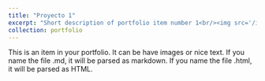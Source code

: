 ```yaml
---
title: "Proyecto 1"
excerpt: "Short description of portfolio item number 1<br/><img src='/images/proyecto1.jpg'>"
collection: portfolio
---
```


This is an item in your portfolio. It can be have images or nice text. If you name the file .md, it will be parsed as markdown. If you name the file .html, it will be parsed as HTML. 
